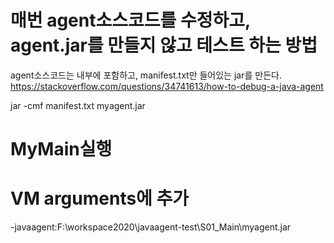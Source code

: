 # 매번 agent소스코드를 수정하고, agent.jar를 만들지 않고 테스트 하는 방법
agent소스코드는 내부에 포함하고, manifest.txt만 들어있는 jar를 만든다.
https://stackoverflow.com/questions/34741613/how-to-debug-a-java-agent

jar -cmf manifest.txt myagent.jar

# MyMain실행
# VM arguments에 추가
-javaagent:F:\workspace2020\javaagent-test\S01_Main\myagent.jar
